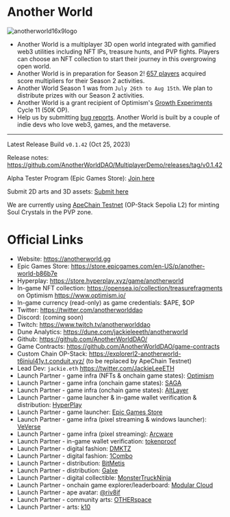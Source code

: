 # Another World

![anotherworld16x9logo](https://github.com/AnotherWorldDAO/Game-Release/assets/182446/bded3e40-fae6-47ce-9bb8-83fd70890cf9)

- Another World is a multiplayer 3D open world integrated with gamified web3 utilities including NFT IPs, treasure hunts, and PVP fights. Players can choose an NFT collection to start their journey in this overgrowing open world.
- Another World is in preparation for Season 2! [657 players](https://dune.com/queries/3006176/4990191) acquired score multipliers for their Season 2 activities.
- Another World Season 1 was from `July 26th to Aug 15th`. We plan to distribute prizes with our Season 2 activities.
- Another World is a grant recipient of Optimism's [Growth Experiments](https://gov.optimism.io/t/cycle-11-final-grants-roundup/5842) Cycle 11 (50K OP).
- Help us by submitting [bug reports](https://github.com/AnotherWorldDAO/MultiplayerDemo/issues). Another World is built by a couple of indie devs who love web3, games, and the metaverse.

---

Latest Release Build `v0.1.42` (Oct 25, 2023)

Release notes: https://github.com/AnotherWorldDAO/MultiplayerDemo/releases/tag/v0.1.42

Alpha Tester Program (Epic Games Store): [Join here](https://anotherworld.gg/alpha)

Submit 2D arts and 3D assets: [Submit here](https://forms.gle/f8ATP4gx3ch9nxNA7)

We are currently using [ApeChain Testnet](https://github.com/AnotherWorldDAO/ApeChain-OPStack-SepoliaL2Testnet) (OP-Stack Sepolia L2) for minting Soul Crystals in the PVP zone.

Official Links
===
- Website: https://anotherworld.gg
- Epic Games Store: https://store.epicgames.com/en-US/p/another-world-b86b7e
- Hyperplay: https://store.hyperplay.xyz/game/anotherworld
- In-game NFT collection: https://opensea.io/collection/treasurefragments on Optimism https://www.optimism.io/
- In-game currency (read-only) as game credentials: $APE, $OP
- Twitter: https://twitter.com/anotherworlddao
- Discord: (coming soon)
- Twitch: https://www.twitch.tv/anotherworlddao
- Dune Analytics: https://dune.com/jackieleeeth/anotherworld
- Github: https://github.com/AnotherWorldDAO/
- Game Contracts: https://github.com/AnotherWorldDAO/game-contracts
- Custom Chain OP-Stack: https://explorerl2-anotherworld-t6iniul41y.t.conduit.xyz/ (to be replaced by ApeChain Testnet)
- Lead Dev: `jackie.eth` https://twitter.com/JackieLeeETH
- Launch Partner - game infra (NFTs & onchain game states): [Optimism](https://www.optimism.io/)
- Launch Partner - game infra (onchain game states): [SAGA](https://saga.xyz/)
- Launch Partner - game infra (onchain game states): [AltLayer](https://altlayer.io/)
- Launch Partner - game launcher & in-game wallet verification & distribution: [HyperPlay](https://www.hyperplay.xyz/)
- Launch Partner - game launcher: [Epic Games Store](https://store.epicgames.com/)
- Launch Partner - game infra (pixel streaming & windows launcher): [VeVerse](https://veverse.com/)
- Launch Partner - game infra (pixel streaming): [Arcware](https://arcware.com/)
- Launch Partner - in-game wallet verification: [tokenproof](https://tokenproof.xyz/)
- Launch Partner - digital fashion: [DMKTZ](https://dmktz.io/)
- Launch Partner - digital fashion: [1Combo](https://testnet.1combo.io/)
- Launch Partner - distribution: [BitMetis](https://bitmetis.io/)
- Launch Partner - distribution: [Galxe](https://galxe.com/anotherworld)
- Launch Partner - digital collectible: [MonsterTruckNinja](https://monstertruckninja.com/)
- Launch Partner - onchain game explorer/leaderboard: [Modular Cloud](https://modular.cloud/)
- Launch Partner - ape avatar: [@riv8if](https://twitter.com/riv8if)
- Launch Partner - community arts: [OTHERspace](https://twitter.com/OTHERspaceFM)
- Launch Partner - arts: [k10](https://twitter.com/K10WTF)
